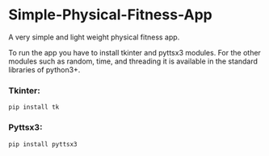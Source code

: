# Simple-Physical-Fitness-App

A very simple and light weight physical fitness app.

To run the app you have to install tkinter and pyttsx3 modules. For the other modules such as random, time, and threading it is available in the standard libraries of python3+.

### Tkinter:
```
pip install tk
```
### Pyttsx3:
```
pip install pyttsx3
```
